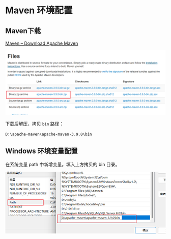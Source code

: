 # Maven 环境配置

## Maven下载

[Maven – Download Apache Maven](https://maven.apache.org/download.cgi)

![image-20230216102616377](./Maven%E7%8E%AF%E5%A2%83%E9%85%8D%E7%BD%AE.assets/image-20230216102616377.png)

下载后解压，拷贝 `bin` 路径：

`D:\apache-maven\apache-maven-3.9.0\bin`



## Windows 环境变量配置

在系统变量 path 中新增变量。填入上方拷贝的 bin 目录。

![image-20230216110426516](./Maven%E7%8E%AF%E5%A2%83%E9%85%8D%E7%BD%AE.assets/image-20230216110426516.png)